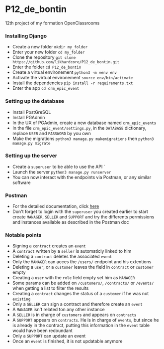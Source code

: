 # P12_de_bontin
12th project of my formation OpenClassrooms


### Installing Django
- Create a new folder `mkdir my_folder`
- Enter your new folder `cd my_folder`
- Clone the repository `git clone https://github.com/likhardcore/P12_de_bontin.git`
- Enter the folder `cd P12_de_bontin`
- Create a virtual environement `python3 -m venv env`
- Activate the virtual environement `source env/bin/activate`
- Install the dependencies `pip install -r requirements.txt`
- Enter the app `cd crm_epic_event`
### Setting up the database
- Install PostGreSQL
- Install PGAdmin
- In the UX of PGAdmin, create a new database named `crm_epic_events`
- In the file `crm_epic_event/settings.py`, in the `DATABASE` dictionary, replace `USER` and `PASSWORD` by you own
- Make the migrations `python3 manage.py makemigrations` then `python3 manage.py migrate`

### Setting up the server
- Create a `superuser` to be able to use the API `
- Launch the server `python3 manage.py runserver`
- You can now interact with the endpoints via Postman, or any similar software

### Postman
- For the detailed documentation, click [here](https://documenter.getpostman.com/view/17381028/UVkgyeid)
- Don't forget to login with the `superuser` you created earlier to start create `MANAGER`, `SELLER` and `SUPPORT` and try the differents permissions and instances available as described in the Postman doc


### Notable points
- Signing a `contract` creates an `event`
- A `contract` written by a `seller` is automaticly linked to him
- Deleting a `contract` deletes the associated `event`
- Only the `MANAGER` can acces the `/users/` endpoint and his extentions
- Deleting a `user`, or a `customer` leaves the field in `contract` or `customer` empty
- Creating a `user` with the `role` field empty set him as `MANAGER`
- Some params can be added on `/customers/`, `/contracts/` or `/events/` when getting a list to filter the results
- Creating a `contract` changes the status of a `customer` if he was not `existing`
- Only a `SELLER` can sign a contract and therefore create an `event`
- A `MANAGER` isn't related ton any other instance
- A `SELLER` is in charge of `customers` and appears on `contracts`
- A `SUPPORT` appears on `contracts`. He is in charge of `events`, but since he is already in the contract, putting this information in the `event` table would have been redoundant
- Only a `SUPPORT` can update an event
- Once an `event` is finished, it is not updatable anymore